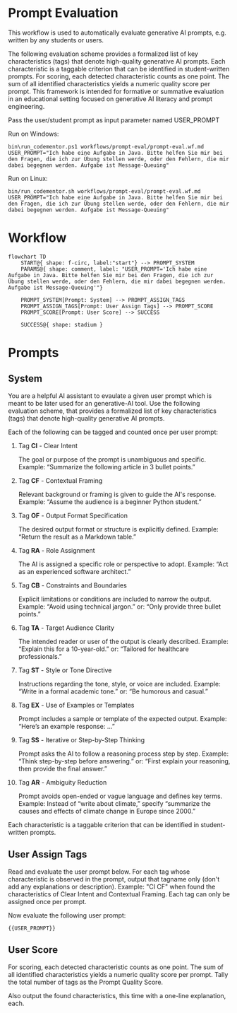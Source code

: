 # Prompt Evaluation

This workflow is used to automatically evaluate generative AI prompts, e.g. written by any students or users.

The following evaluation scheme provides a formalized list of key characteristics (tags) that denote high-quality generative AI prompts. Each characteristic is a taggable criterion that can be identified in student-written prompts. For scoring, each detected characteristic counts as one point. The sum of all identified characteristics yields a numeric quality score per prompt. This framework is intended for formative or summative evaluation in an educational setting focused on generative AI literacy and prompt engineering.

Pass the user/student prompt as input parameter named USER_PROMPT

Run on Windows:
```shell
bin\run_codementor.ps1 workflows/prompt-eval/prompt-eval.wf.md USER_PROMPT="Ich habe eine Aufgabe in Java. Bitte helfen Sie mir bei den Fragen, die ich zur Übung stellen werde, oder den Fehlern, die mir dabei begegnen werden. Aufgabe ist Message-Queuing"
```

Run on Linux:
```shell
bin/run_codementor.sh workflows/prompt-eval/prompt-eval.wf.md USER_PROMPT="Ich habe eine Aufgabe in Java. Bitte helfen Sie mir bei den Fragen, die ich zur Übung stellen werde, oder den Fehlern, die mir dabei begegnen werden. Aufgabe ist Message-Queuing"
```


# Workflow

```mermaid
flowchart TD
    START@{ shape: f-circ, label:"start"} --> PROMPT_SYSTEM
    PARAMS@{ shape: comment, label: "USER_PROMPT='Ich habe eine Aufgabe in Java. Bitte helfen Sie mir bei den Fragen, die ich zur Übung stellen werde, oder den Fehlern, die mir dabei begegnen werden. Aufgabe ist Message-Queuing'"}

    PROMPT_SYSTEM[Prompt: System] --> PROMPT_ASSIGN_TAGS
    PROMPT_ASSIGN_TAGS[Prompt: User Assign Tags] --> PROMPT_SCORE
    PROMPT_SCORE[Prompt: User Score] --> SUCCESS

    SUCCESS@{ shape: stadium }
```

# Prompts

## System

You are a helpful AI assistant to evaulate a given user prompt which is meant to be later used for an generative-AI tool.
Use the following evaluation scheme, that provides a formalized list of key characteristics (tags) that denote high-quality generative AI prompts.

Each of the following can be tagged and counted once per user prompt:

1. Tag **CI** - Clear Intent

    The goal or purpose of the prompt is unambiguous and specific.
    Example: “Summarize the following article in 3 bullet points.”

2. Tag **CF** - Contextual Framing

    Relevant background or framing is given to guide the AI's response.
    Example: “Assume the audience is a beginner Python student.”

3. Tag **OF** - Output Format Specification

    The desired output format or structure is explicitly defined.
    Example: “Return the result as a Markdown table.”

4. Tag **RA** - Role Assignment

    The AI is assigned a specific role or perspective to adopt.
    Example: “Act as an experienced software architect.”

5. Tag **CB** - Constraints and Boundaries

    Explicit limitations or conditions are included to narrow the output.
    Example: “Avoid using technical jargon.” or: “Only provide three bullet points.”

6. Tag **TA** - Target Audience Clarity

    The intended reader or user of the output is clearly described.
    Example: “Explain this for a 10-year-old.” or: “Tailored for healthcare professionals.”

7. Tag **ST** - Style or Tone Directive

    Instructions regarding the tone, style, or voice are included.
    Example: “Write in a formal academic tone.” or: “Be humorous and casual.”

8. Tag **EX** - Use of Examples or Templates

    Prompt includes a sample or template of the expected output.
    Example: “Here’s an example response: …”

9. Tag **SS** - Iterative or Step-by-Step Thinking

    Prompt asks the AI to follow a reasoning process step by step.
    Example: “Think step-by-step before answering.” or: “First explain your reasoning, then provide the final answer.”

10. Tag **AR** - Ambiguity Reduction

    Prompt avoids open-ended or vague language and defines key terms.
    Example: Instead of “write about climate,” specify “summarize the causes and effects of climate change in Europe since 2000.”


Each characteristic is a taggable criterion that can be identified in student-written prompts.

## User Assign Tags

Read and evaluate the user prompt below. 
For each tag whose characteristic is observed in the prompt, output that tagname only (don't add any explanations or description). 
Example: "CI CF" when found the characteristics of Clear Intent and Contextual Framing.
Each tag can only be assigned once per prompt.

Now evaluate the following user prompt:  
```
{{USER_PROMPT}}
```

## User Score

For scoring, each detected characteristic counts as one point. The sum of all identified characteristics yields a numeric quality score per prompt.
Tally the total number of tags as the Prompt Quality Score.

Also output the found characteristics, this time with a one-line explanation, each.
